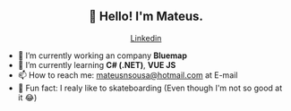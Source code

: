 <h2 align="center">👋 Hello! I'm Mateus.</h2>
<p align="center">
  <a href="https://www.linkedin.com/in/mateusnsousa/">Linkedin</a>
</p>

- 🔭 I’m currently working an company **Bluemap**
- 🌱 I’m currently learning **C# (.NET)**, **VUE JS**
- 📫 How to reach me: <a href="mailto:mateusnsousa@hotmail.com">mateusnsousa@hotmail.com</a> at E-mail
- 🧐 Fun fact: I realy like to skateboarding (Even though I'm not so good at it 😂)
